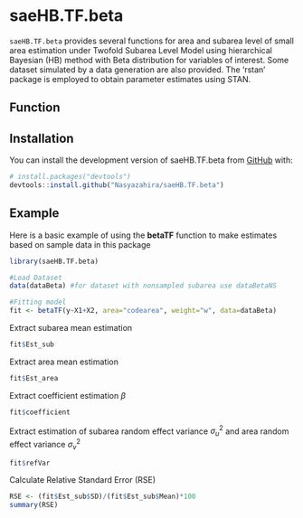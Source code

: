 
<!-- README.md is generated from README.Rmd. Please edit that file -->

# saeHB.TF.beta

<!-- badges: start -->
<!-- badges: end -->

`saeHB.TF.beta` provides several functions for area and subarea level of
small area estimation under Twofold Subarea Level Model using
hierarchical Bayesian (HB) method with Beta distribution for variables
of interest. Some dataset simulated by a data generation are also
provided. The ‘rstan’ package is employed to obtain parameter estimates
using STAN.

## Function

## Installation

You can install the development version of saeHB.TF.beta from
[GitHub](https://github.com/) with:

``` r
# install.packages("devtools")
devtools::install.github("Nasyazahira/saeHB.TF.beta")
```

## Example

Here is a basic example of using the **betaTF** function to make
estimates based on sample data in this package

``` r
library(saeHB.TF.beta)

#Load Dataset
data(dataBeta) #for dataset with nonsampled subarea use dataBetaNS

#Fitting model
fit <- betaTF(y~X1+X2, area="codearea", weight="w", data=dataBeta)
```

Extract subarea mean estimation

``` r
fit$Est_sub
```

Extract area mean estimation

``` r
fit$Est_area
```

Extract coefficient estimation $\beta$

``` r
fit$coefficient
```

Extract estimation of subarea random effect variance $\sigma^2_u$ and
area random effect variance $\sigma^2_v$

``` r
fit$refVar
```

Calculate Relative Standard Error (RSE)

``` r
RSE <- (fit$Est_sub$SD)/(fit$Est_sub$Mean)*100
summary(RSE)
```
